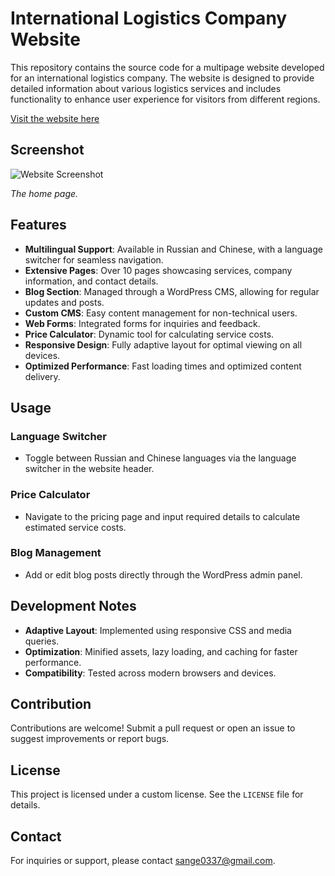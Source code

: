 # International Logistics Company Website

This repository contains the source code for a multipage website developed for an international logistics company. The website is designed to provide detailed information about various logistics services and includes functionality to enhance user experience for visitors from different regions.

[Visit the website here](https://mtc-logistic.com/)

## Screenshot

![Website Screenshot](./public/images/homepage.webp)

*The home page.*

## Features

- **Multilingual Support**: Available in Russian and Chinese, with a language switcher for seamless navigation.
- **Extensive Pages**: Over 10 pages showcasing services, company information, and contact details.
- **Blog Section**: Managed through a WordPress CMS, allowing for regular updates and posts.
- **Custom CMS**: Easy content management for non-technical users.
- **Web Forms**: Integrated forms for inquiries and feedback.
- **Price Calculator**: Dynamic tool for calculating service costs.
- **Responsive Design**: Fully adaptive layout for optimal viewing on all devices.
- **Optimized Performance**: Fast loading times and optimized content delivery.

## Usage

### Language Switcher
- Toggle between Russian and Chinese languages via the language switcher in the website header.

### Price Calculator
- Navigate to the pricing page and input required details to calculate estimated service costs.

### Blog Management
- Add or edit blog posts directly through the WordPress admin panel.

## Development Notes

- **Adaptive Layout**: Implemented using responsive CSS and media queries.
- **Optimization**: Minified assets, lazy loading, and caching for faster performance.
- **Compatibility**: Tested across modern browsers and devices.

## Contribution

Contributions are welcome! Submit a pull request or open an issue to suggest improvements or report bugs.

## License

This project is licensed under a custom license. See the `LICENSE` file for details.

## Contact

For inquiries or support, please contact sange0337@gmail.com.


